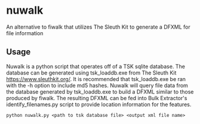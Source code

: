 # nuwalk
An alternative to fiwalk that utilizes The Sleuth Kit to generate a DFXML for file information

## Usage
Nuwalk is a python script that operates off of a TSK sqlite database.  The database can be generated using tsk_loaddb.exe from The Sleuth Kit https://www.sleuthkit.org/.  It is recommended that tsk_loaddb.exe be ran with the -h option to include md5 hashes.
Nuwalk will query file data from the database generated by tsk_loaddb.exe to build a DFXML similar to those produced by fiwalk.
The resulting DFXML can be fed into Bulk Extractor's identify_filenames.py script to provide location information for the features.

```
python nuwalk.py <path to tsk database file> <output xml file name>
```

